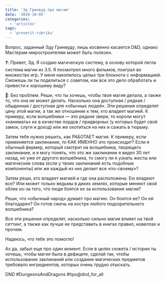 ```yaml
---
title: 'Эд Гринвуд про магию'
date: '2019-10-05'
categories:
  - 'articles'
tags:
  - 'proverit-rubriku'
---
```


Вопрос, заданный Эду Гринвуду, лишь косвенно касается D&D, однако Мастерам-миростроителям может быть полезен.

❓: Привет, Эд. Я создаю магическую систему, в основу которой легла система магии из 3.5. Я посмотрел много фильмов, поиграл во множество игр. У меня накопилось целых три блокнота с информацией. Сможешь ли ты поделиться с советом, как все это дело обработать и привести к хорошему виду?

🧙: Без проблем. Реши, что ты хочешь, чтобы твоя магия делала, а также то, что она не может делать. Насколько она доступная / редкая / обыденная / доступная для «обычных людей». Эти решения определят цену этой магии, а так же отношение к тем, кто владеет магией. К примеру, если волшебники — это редкие звери, то короли могут «нанимать» их в качестве лордов / придворных (у которых будет свой замок, слуги и доход) или же охотиться на них и сажать в тюрьму.

Затем тебе нужно решить, как РАБОТАЕТ магия. К примеру, если применяется заклинание, то КАК ИМЕННО это происходит? Если я обычный фермер, который смотрит на волшебника, творящего заклинание, и я могу понять, что это же заклинание я видел 30 лет назад, но уже от другого волшебника, то смогу ли я узнать жесты или магические слова (если у твоих заклинаний есть подобные компоненты) или же каждый из них делает все «по-своему»?

Затем реши, кто владеет магией и где она расположена. Ею владеют все? Или может только ведьмы в диких землях, которые меняют свой облик из-за того, что люди боятся их за использование магии?

Реши, что «обычный народ» думает про магию. Он боится ее? Он ей благодарен? Он готов сжечь на костре любого подозрительного волшебника?

Все эти решения определят, насколько сильно магия влияет на твой сеттинг, а также как лучше ее представить в книгах правил, новеллах и прочем.

Надеюсь, что тебе это помогло!

Ах да, забыл еще про один момент. Если в целях сюжета / истории ты хочешь, чтобы магия была в дефиците, сделай так, чтобы использование заклинаний или создание магических предметов требовало ингредиентов, которых очень трудно отыскать.

DND #DungeonsAndDragons #tips@dnd_for_all
